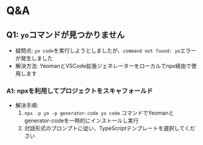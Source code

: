 <!-- filepath: docs/issues/issue-953/953-qa.md -->
# Q&A

## Q1: `yo`コマンドが見つかりません
- 疑問点: `yo code`を実行しようとしましたが、`command not found: yo`エラーが発生しました
- 解決方法: YeomanとVSCode拡張ジェネレーターをローカルでnpx経由で使用します

### A1: npxを利用してプロジェクトをスキャフォールド
- 解決手順:
  1. `npx -p yo -p generator-code yo code` コマンドでYeomanとgenerator-codeを一時的にインストールし実行
  2. 対話形式のプロンプトに従い、TypeScriptテンプレートを選択してください

